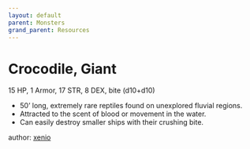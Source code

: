```yaml
---
layout: default
parent: Monsters
grand_parent: Resources 
--- 
```

# Crocodile, Giant
15 HP, 1 Armor, 17 STR, 8 DEX, bite (d10+d10)  
- 50’ long, extremely rare reptiles found on unexplored fluvial regions.  
- Attracted to the scent of blood or movement in the water.  
- Can easily destroy smaller ships with their crushing bite.  

author: [xenio](https://xenioinabottle.blogspot.com) 
